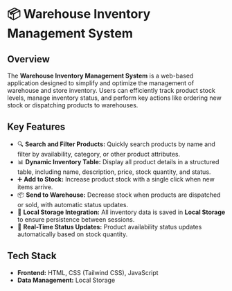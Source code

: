 # 📦 Warehouse Inventory Management System

## **Overview**  
The **Warehouse Inventory Management System** is a web-based application designed to simplify and optimize the management of warehouse and store inventory. Users can efficiently track product stock levels, manage inventory status, and perform key actions like ordering new stock or dispatching products to warehouses.

## **Key Features**  
- 🔍 **Search and Filter Products:** Quickly search products by name and filter by availability, category, or other product attributes.  
- 📊 **Dynamic Inventory Table:** Display all product details in a structured table, including name, description, price, stock quantity, and status.  
- ➕ **Add to Stock:** Increase product stock with a single click when new items arrive.  
- 📦 **Send to Warehouse:** Decrease stock when products are dispatched or sold, with automatic status updates.  
- 💾 **Local Storage Integration:** All inventory data is saved in **Local Storage** to ensure persistence between sessions.  
- 🔄 **Real-Time Status Updates:** Product availability status updates automatically based on stock quantity.

## **Tech Stack**  
- **Frontend:** HTML, CSS (Tailwind CSS), JavaScript  
- **Data Management:** Local Storage